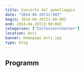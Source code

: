```yaml
---
title: Concerto del gemellaggio
date: "2014-04-26T21:00Z"
begin: 2014-04-26T21:00:00Z
end: 2014-04-26T23:00:00Z
categories: ["Sinfonieorchester"]
location: Asti
banner: Homepage_Asti.jpg
type: blog
---
```

## Programm


